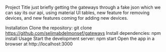 Project Title
just briefly getting the gateways through a fake json which we can say its our api, using material UI tables, new feature for removing devices, and new features coming for adding new devices.

Installation
Clone the repository: git clone https://github.com/selimabdelmonsef/gateways
Install dependencies: npm install
Usage
Start the development server: npm start
Open the app in a browser at http://localhost:3000
